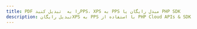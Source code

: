 ---title: PDF را به  تبدیل کنیدPPS، XPS به PPS مبدل رایگان یا PHP SDKdescription: تبدیل رایگانXPS به PPS با استفاده از PHP Cloud APIs & SDK همچنین اسناد PDF را در Cloud ایجاد، ویرایش و رندر کنید.---